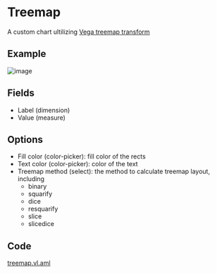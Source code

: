 # Treemap
A custom chart ultilizing [Vega treemap transform](https://vega.github.io/vega/docs/transforms/treemap/)

## Example
![image](https://github.com/holistics/custom-chart-library/assets/26102306/9f9a21fc-dceb-4459-9f08-08bf3a6c3b7d)

## Fields
* Label (dimension)
* Value (measure)

## Options
* Fill color (color-picker): fill color of the rects
* Text color (color-picker): color of the text
* Treemap method (select): the method to calculate treemap layout, including
  * binary
  * squarify
  * dice
  * resquarify
  * slice
  * slicedice

## Code
[treemap.vl.aml]('./treemap.vg.aml')
